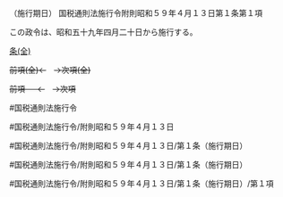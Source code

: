 （施行期日）
国税通則法施行令附則昭和５９年４月１３日第１条第１項

この政令は、昭和五十九年四月二十日から施行する。

[条(全)](国税通則法施行＿令附則昭和５９年４月１３日第１条_.md)

~~前項(全)←~~　~~→次項(全)~~

~~前項 　 ←~~　~~→次項~~



#国税通則法施行令

#国税通則法施行令/附則昭和５９年４月１３日

#国税通則法施行令/附則昭和５９年４月１３日/第１条（施行期日）

#国税通則法施行令/附則昭和５９年４月１３日/第１条（施行期日）

#国税通則法施行令/附則昭和５９年４月１３日/第１条（施行期日）/第１項

